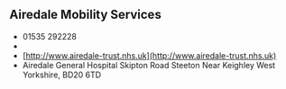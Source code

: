 
## Airedale Mobility Services

- <i class="fa fa-phone"></i> 01535 292228
- <i class="fa fa-envelope"></i> <a href="mailto:"></a>
- <i class="fa fa-home"></i> [http://www.airedale-trust.nhs.uk](http://www.airedale-trust.nhs.uk)
- <i class="fa fa-building"></i> Airedale General Hospital Skipton Road Steeton  Near Keighley West Yorkshire, BD20 6TD
